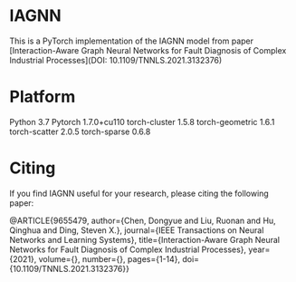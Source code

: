 # IAGNN
This is a PyTorch implementation of the IAGNN model from paper [Interaction-Aware Graph Neural Networks for Fault
Diagnosis of Complex Industrial Processes](DOI: 10.1109/TNNLS.2021.3132376)

# Platform
Python                             3.7
Pytorch                            1.7.0+cu110
torch-cluster                      1.5.8
torch-geometric                    1.6.1
torch-scatter                      2.0.5
torch-sparse                       0.6.8

# Citing
If you find IAGNN useful for your research, please citing the following paper:

@ARTICLE{9655479,
  author={Chen, Dongyue and Liu, Ruonan and Hu, Qinghua and Ding, Steven X.},
  journal={IEEE Transactions on Neural Networks and Learning Systems}, 
  title={Interaction-Aware Graph Neural Networks for Fault Diagnosis of Complex Industrial Processes}, 
  year={2021},
  volume={},
  number={},
  pages={1-14},
  doi={10.1109/TNNLS.2021.3132376}}
